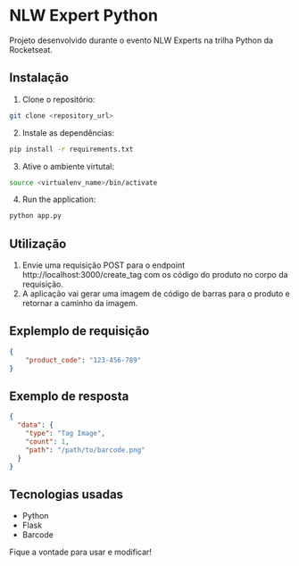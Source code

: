 # NLW Expert Python

Projeto desenvolvido durante o evento NLW Experts na trilha Python da Rocketseat.


## Instalação

1. Clone o repositório:
```bash
git clone <repository_url>
```

2. Instale as dependências:
```bash
pip install -r requirements.txt
```

3. Ative o ambiente virtutal:
```bash
source <virtualenv_name>/bin/activate
```

4. Run the application:
```bash
python app.py
```

## Utilização
1. Envie uma requisição POST para o endpoint http://localhost:3000/create_tag com os código do produto no corpo da requisição.
2. A aplicação vai gerar uma imagem de código de barras para o produto e retornar a caminho da imagem.

## Explemplo de requisição
```json
{
    "product_code": "123-456-789"
}
````

## Exemplo de resposta
```json
{
  "data": {
    "type": "Tag Image",
    "count": 1,
    "path": "/path/to/barcode.png"
  }
}
```

## Tecnologias usadas
- Python
- Flask
- Barcode


Fique a vontade para usar e modificar!
